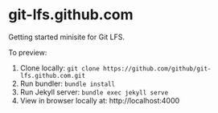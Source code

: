 # git-lfs.github.com

Getting started minisite for Git LFS.

To preview:

1. Clone locally: `git clone https://github.com/github/git-lfs.github.com.git`
2. Run bundler: `bundle install`
3. Run Jekyll server: `bundle exec jekyll serve`
4. View in browser locally at: http://localhost:4000

